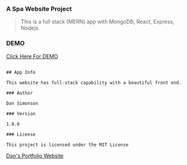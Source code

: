 ### A Spa Website Project

> This is a full stack (MERN) app with MongoDB, React, Express, Nodejs.

### DEMO

[Click Here For DEMO ](https://spamariposa.herokuapp.com/)

```

## App Info

This website has full-stack capability with a beautiful front end.

### Author

Dan Simonson

### Version

1.0.0

### License

This project is licensed under the MIT License

```

[Dan's Portfolio Website](https://mariposaweb.net)
